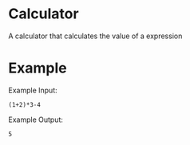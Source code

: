 # Calculator
A calculator that calculates the value of a expression
# Example
Example Input:
```
(1+2)*3-4
```
Example Output:
```
5
```
